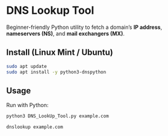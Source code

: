 # DNS Lookup Tool

Beginner-friendly Python utility to fetch a domain’s **IP address**, **nameservers (NS)**, and **mail exchangers (MX)**.

## Install (Linux Mint / Ubuntu)
```bash
sudo apt update
sudo apt install -y python3-dnspython
```


## Usage

Run with Python:

```bash
python3 DNS_LookUp_Tool.py example.com
```

```bash
dnslookup example.com
```
